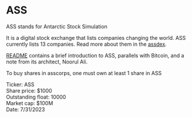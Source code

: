 # ASS
ASS stands for Antarctic Stock Simulation

It is a digital stock exchange that lists companies changing the world. ASS currently lists 13 companies. Read more about them in the [assdex](https://github.com/alinoorul/ass/blob/main/assdex.pdf).

[README](https://github.com/alinoorul/ass/blob/main/readme.pdf) contains a brief introduction to ASS, parallels with Bitcoin, and a note from its architect, Noorul Ali.

To buy shares in asscorps, one must own at least 1 share in ASS

Ticker: ASS<br>
Share price: $1000<br>
Outstanding float: 10000<br>
Market cap: $100M<br>
Date: 7/31/2023
